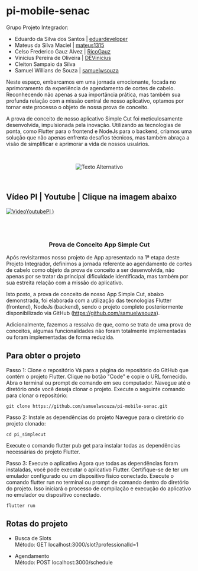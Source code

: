 # pi-mobile-senac

Grupo Projeto Integrador:

- Eduardo da Silva dos Santos | [eduardeveloper](https://github.com/eduardeveloper)
- Mateus da Silva Maciel | [mateus1315](https://github.com/mateus1315)
- Celso Frederico Gauz Alvez | [RicoGauz](https://github.com/RicoGauz)
- Vinicius Pereira de Oliveira | [DEVinicius](https://github.com/DEVinicius)
- Cleiton Sampaio da Silva
- Samuel Willians de Souza | [samuelwsouza](https://github.com/samuelwsouza)

Neste espaço, embarcamos em uma jornada emocionante, focada no aprimoramento da experiência de agendamento de cortes de cabelo. Reconhecendo não apenas a sua importância prática, mas também sua profunda relação com a missão central de nosso aplicativo, optamos por tornar este processo o objeto de nossa prova de conceito.

A prova de conceito de nosso aplicativo Simple Cut foi meticulosamente desenvolvida, impulsionada pela inovação. Utilizando as tecnologias de ponta, como Flutter para o frontend e NodeJs para o backend, criamos uma solução que não apenas enfrenta desafios técnicos, mas também abraça a visão de simplificar e aprimorar a vida de nossos usuários.

<br/>

<p align="center">
  <img src="https://media.discordapp.net/attachments/1105674134647734292/1219422675194089532/22fc45a5-e07f-45c6-a414-73549ebd1f15.png?ex=660b3edd&is=65f8c9dd&hm=900947be4d5147ef25b627230b866635555a12a05c5148337b0e627421ea9188&=&format=webp&quality=lossless&width=753&height=468" alt="Texto Alternativo">
</p>

<br/>

## Vídeo PI | Youtube | Clique na imagem abaixo


  [![VideoYoutubePI](https://github.com/samuelwsouza/pi-mobile-senac/assets/83421432/1f4d53de-a18b-4702-887a-bfddf316a7d4)
  )](https://youtube.com/shorts/aljFezFIBmM?feature=share)


<br/>
<br/>

<h3 align="center">Prova de Conceito App Simple Cut</h3>

  Após revisitarmos nosso projeto de App apresentado na 1ª etapa deste Projeto Integrador, definimos a jornada referente ao agendamento de cortes de cabelo como objeto da prova de conceito a ser desenvolvida, não apenas por se tratar da principal dificuldade identificada, mas também por sua estreita relação com a missão do aplicativo.
  
  Isto posto, a prova de conceito de nosso App Simple Cut, abaixo demonstrada, foi elaborada com a utilização das tecnologias Flutter (frontend), NodeJs (backend), sendo o projeto completo posteriormente disponibilizado via GitHub (https://github.com/samuelwsouza).

Adicionalmente, fazemos a ressalva de que, como se trata de uma prova de conceitos, algumas funcionalidades não foram totalmente implementadas ou foram implementadas de forma reduzida.

## Para obter o projeto

Passo 1: Clone o repositório
Vá para a página do repositório do GitHub que contém o projeto Flutter.
Clique no botão "Code" e copie o URL fornecido.
Abra o terminal ou prompt de comando em seu computador.
Navegue até o diretório onde você deseja clonar o projeto.
Execute o seguinte comando para clonar o repositório:

```
git clone https://github.com/samuelwsouza/pi-mobile-senac.git
```

Passo 2: Instale as dependências do projeto
Navegue para o diretório do projeto clonado:

```
cd pi_simplecut
```

Execute o comando flutter pub get para instalar todas as dependências necessárias do projeto Flutter.

Passo 3: Execute o aplicativo
Agora que todas as dependências foram instaladas, você pode executar o aplicativo Flutter. Certifique-se de ter um emulador configurado ou um dispositivo físico conectado.
Execute o comando flutter run no terminal ou prompt de comando dentro do diretório do projeto.
Isso iniciará o processo de compilação e execução do aplicativo no emulador ou dispositivo conectado.

```
flutter run
```

## Rotas do projeto
- Busca de Slots<br>
Método: GET
localhost:3000/slot?professionalId=1

- Agendamento<br>
Método: POST
localhost:3000/schedule
